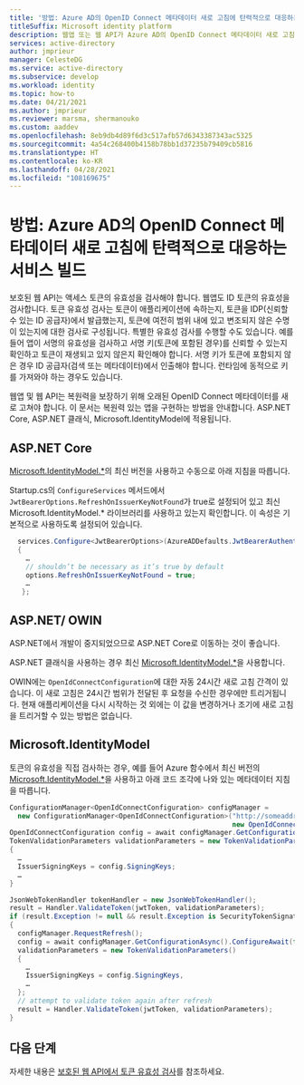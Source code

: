 ```yaml
---
title: '방법: Azure AD의 OpenID Connect 메타데이터 새로 고침에 탄력적으로 대응하는 서비스 빌드 | Azure'
titleSuffix: Microsoft identity platform
description: 웹앱 또는 웹 API가 Azure AD의 OpenID Connect 메타데이터 새로 고침에 탄력적으로 대응하는지 확인하는 방법을 알아봅니다.
services: active-directory
author: jmprieur
manager: CelesteDG
ms.service: active-directory
ms.subservice: develop
ms.workload: identity
ms.topic: how-to
ms.date: 04/21/2021
ms.author: jmprieur
ms.reviewer: marsma, shermanouko
ms.custom: aaddev
ms.openlocfilehash: 8eb9db4d89f6d3c517afb57d6343387343ac5325
ms.sourcegitcommit: 4a54c268400b4158b78bb1d37235b79409cb5816
ms.translationtype: HT
ms.contentlocale: ko-KR
ms.lasthandoff: 04/28/2021
ms.locfileid: "108169675"
---
```

# <a name="how-to-build-services-that-are-resilient-to-azure-ads-openid-connect-metadata-refresh"></a>방법: Azure AD의 OpenID Connect 메타데이터 새로 고침에 탄력적으로 대응하는 서비스 빌드

보호된 웹 API는 액세스 토큰의 유효성을 검사해야 합니다. 웹앱도 ID 토큰의 유효성을 검사합니다. 토큰 유효성 검사는 토큰이 애플리케이션에 속하는지, 토큰을 IDP(신뢰할 수 있는 ID 공급자)에서 발급했는지, 토큰에 여전히 범위 내에 있고 변조되지 않은 수명이 있는지에 대한 검사로 구성됩니다. 특별한 유효성 검사를 수행할 수도 있습니다. 예를 들어 앱이 서명의 유효성을 검사하고 서명 키(토큰에 포함된 경우)를 신뢰할 수 있는지 확인하고 토큰이 재생되고 있지 않은지 확인해야 합니다. 서명 키가 토큰에 포함되지 않은 경우 ID 공급자(검색 또는 메타데이터)에서 인출해야 합니다. 런타임에 동적으로 키를 가져와야 하는 경우도 있습니다.

웹앱 및 웹 API는 복원력을 보장하기 위해 오래된 OpenID Connect 메타데이터를 새로 고쳐야 합니다. 이 문서는 복원력 있는 앱을 구현하는 방법을 안내합니다. ASP.NET Core, ASP.NET 클래식, Microsoft.IdentityModel에 적용됩니다.

## <a name="aspnet-core"></a>ASP.NET Core

[Microsoft.IdentityModel.*](https://www.nuget.org/packages?q=Microsoft.IdentityModel)의 최신 버전을 사용하고 수동으로 아래 지침을 따릅니다.

Startup.cs의 `ConfigureServices` 메서드에서 `JwtBearerOptions.RefreshOnIssuerKeyNotFound`가 true로 설정되어 있고 최신 Microsoft.IdentityModel.* 라이브러리를 사용하고 있는지 확인합니다. 이 속성은 기본적으로 사용하도록 설정되어 있습니다.

```csharp
  services.Configure<JwtBearerOptions>(AzureADDefaults.JwtBearerAuthenticationScheme, options =>
  {
    …
    // shouldn’t be necessary as it’s true by default
    options.RefreshOnIssuerKeyNotFound = true;
    …
   };
```

## <a name="aspnet-owin"></a>ASP.NET/ OWIN

ASP.NET에서 개발이 중지되었으므로 ASP.NET Core로 이동하는 것이 좋습니다. 

ASP.NET 클래식을 사용하는 경우 최신 [Microsoft.IdentityModel.*](https://www.nuget.org/packages?q=Microsoft.IdentityModel)을 사용합니다.

OWIN에는 `OpenIdConnectConfiguration`에 대한 자동 24시간 새로 고침 간격이 있습니다. 이 새로 고침은 24시간 범위가 전달된 후 요청을 수신한 경우에만 트리거됩니다. 현재 애플리케이션을 다시 시작하는 것 외에는 이 값을 변경하거나 조기에 새로 고침을 트리거할 수 있는 방법은 없습니다.

## <a name="microsoftidentitymodel"></a>Microsoft.IdentityModel

토큰의 유효성을 직접 검사하는 경우, 예를 들어 Azure 함수에서 최신 버전의 [Microsoft.IdentityModel.*](https://www.nuget.org/packages?q=Microsoft.IdentityModel)을 사용하고 아래 코드 조각에 나와 있는 메타데이터 지침을 따릅니다.

```csharp
ConfigurationManager<OpenIdConnectConfiguration> configManager = 
  new ConfigurationManager<OpenIdConnectConfiguration>("http://someaddress.com", 
                                                       new OpenIdConnectConfigurationRetriever());
OpenIdConnectConfiguration config = await configManager.GetConfigurationAsync().ConfigureAwait(false);
TokenValidationParameters validationParameters = new TokenValidationParameters()
{
  …
  IssuerSigningKeys = config.SigningKeys;
  …
}

JsonWebTokenHandler tokenHandler = new JsonWebTokenHandler();
result = Handler.ValidateToken(jwtToken, validationParameters);
if (result.Exception != null && result.Exception is SecurityTokenSignatureKeyNotFoundException)
{
  configManager.RequestRefresh();
  config = await configManager.GetConfigurationAsync().ConfigureAwait(false);
  validationParameters = new TokenValidationParameters()
  {
    …
    IssuerSigningKeys = config.SigningKeys,
    …
  };
  // attempt to validate token again after refresh
  result = Handler.ValidateToken(jwtToken, validationParameters);
}
```

## <a name="next-steps"></a>다음 단계

자세한 내용은 [보호된 웹 API에서 토큰 유효성 검사](scenario-protected-web-api-app-configuration.md#token-validation)를 참조하세요.
